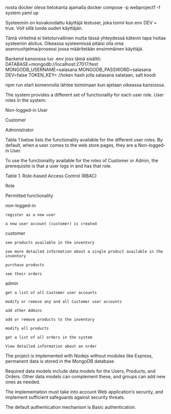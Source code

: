 
nosta docker oleva tietokanta ajamalla docker compose -p webproject1 -f system.yaml up

Systeemiin on kovakoodattu käyttäjä testuser, joka toimii kun env DEV = true. 
Voit sillä luoda uuden käyttäjän.

Tämä viritelmä ei tietoturvallinen mutta tässä yhteydessä 
kätevin tapa hoitaa systeemin aloitus. Oikeassa systeemissä pitäisi olla oma asennuohjelma/prosessi
jossa määritetään ensimmäinen käyttäjä.

Backend kansiossa luo .env joss tämä sisältö:
DATABASE=mongodb://localhost:27017/test
MONGODB_USERNAME=salasana
MONGODB_PASSWORD=salasana
DEV=false
TOKEN_KEY= //token hash jolla salasana salataan, salt koodi

npm run start komennolla lähtee toimimaan kun ajetaan oikeassa kansiossa.


The system provides a different set of functionality for each user role. User roles in the system: 

Non-logged-in User

Customer

Administrator


Table 1 below lists the functionality available for the different user roles. By default, when a user comes to the web store pages, they are a Non-logged-in User. 

To use the functionality available for the roles of Customer or Admin, the prerequisite is that a user logs in and has that role. 


Table 1. Role-based Access Control (RBAC)

Role

Permitted functionality

non-logged-in

	register as a new user 

	a new user account (customer) is created

customer

	see products available in the inventory

	see more detailed information about a single product available in the inventory

	purchase products

	see their orders

admin

	get a list of all Customer user accounts

	modify or remove any and all Customer user accounts

	add other Admins

	add or remove products to the inventory

	modify all products

	get a list of all orders in the system

	View detailed information about an order


The project is implemented with Nodejs without modules like Express, permanent data is stored in the MongoDB database. 

Required data models include data models for the Users, Products, and Orders. Other data models can complement these, and groups can add new ones as needed.

The implementation must take into account Web application’s security, and implement sufficient safeguards against security threats.

The default authentication mechanism is Basic authentication.

